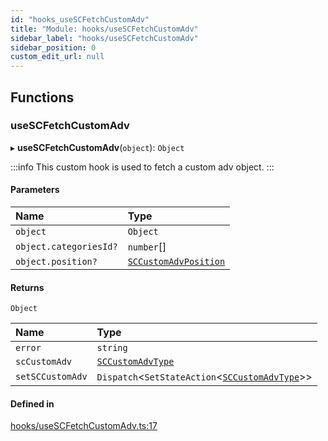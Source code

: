 ```yaml
---
id: "hooks_useSCFetchCustomAdv"
title: "Module: hooks/useSCFetchCustomAdv"
sidebar_label: "hooks/useSCFetchCustomAdv"
sidebar_position: 0
custom_edit_url: null
---
```


## Functions

### useSCFetchCustomAdv

▸ **useSCFetchCustomAdv**(`object`): `Object`

:::info
This custom hook is used to fetch a custom adv object.
:::

#### Parameters

| Name | Type |
| :------ | :------ |
| `object` | `Object` |
| `object.categoriesId?` | `number`[] |
| `object.position?` | [`SCCustomAdvPosition`](../enums/types_customAdv.SCCustomAdvPosition.md) |

#### Returns

`Object`

| Name | Type |
| :------ | :------ |
| `error` | `string` |
| `scCustomAdv` | [`SCCustomAdvType`](../interfaces/types_customAdv.SCCustomAdvType.md) |
| `setSCCustomAdv` | `Dispatch`<`SetStateAction`<[`SCCustomAdvType`](../interfaces/types_customAdv.SCCustomAdvType.md)\>\> |

#### Defined in

[hooks/useSCFetchCustomAdv.ts:17](https://github.com/selfcommunity/community-ui/blob/a7bfc2b/packages/sc-core/src/hooks/useSCFetchCustomAdv.ts#L17)
